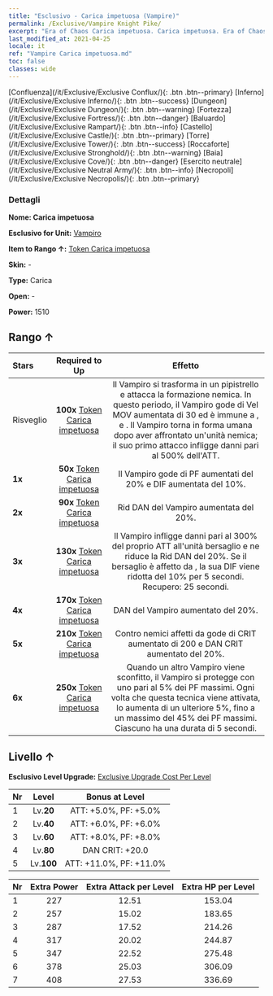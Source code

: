 ```yaml
---
title: "Esclusivo - Carica impetuosa (Vampire)"
permalink: /Exclusive/Vampire Knight Pike/
excerpt: "Era of Chaos Carica impetuosa. Carica impetuosa. Era of Chaos Esclusivo Carica impetuosa. Vampiro Esclusivo."
last_modified_at: 2021-04-25
locale: it
ref: "Vampire Carica impetuosa.md"
toc: false
classes: wide
---
```

 [Confluenza](/it/Exclusive/Exclusive Conflux/){: .btn .btn--primary} [Inferno](/it/Exclusive/Exclusive Inferno/){: .btn .btn--success} [Dungeon](/it/Exclusive/Exclusive Dungeon/){: .btn .btn--warning} [Fortezza](/it/Exclusive/Exclusive Fortress/){: .btn .btn--danger} [Baluardo](/it/Exclusive/Exclusive Rampart/){: .btn .btn--info} [Castello](/it/Exclusive/Exclusive Castle/){: .btn .btn--primary} [Torre](/it/Exclusive/Exclusive Tower/){: .btn .btn--success} [Roccaforte](/it/Exclusive/Exclusive Stronghold/){: .btn .btn--warning} [Baia](/it/Exclusive/Exclusive Cove/){: .btn .btn--danger} [Esercito neutrale](/it/Exclusive/Exclusive Neutral Army/){: .btn .btn--info} [Necropoli](/it/Exclusive/Exclusive Necropolis/){: .btn .btn--primary} 

### Dettagli
 **Nome: Carica impetuosa** 

 **Esclusivo for Unit:** [Vampiro](/it/units/Vampire/) 

 **Item to Rango ↑:** [Token Carica impetuosa](/ItemsIT/con_916/)

 **Skin:** -

 **Type:** Carica

 **Open:** -

 **Power:** 1510

## Rango ↑

  |     Stars    |  Required to Up | Effetto |
  |:-------------|:---------------:|:---------------:|
  |  Risveglio  | **100x** [Token Carica impetuosa](/ItemsIT/con_916/) | <Attacco scarlatto> Il Vampiro si trasforma in un pipistrello e attacca la formazione nemica. In questo periodo, il Vampiro gode di Vel MOV aumentata di 30 ed è immune a <Stordimento>, <Congelamento> e <Rallentamento>. Il Vampiro torna in forma umana dopo aver affrontato un'unità nemica; il suo primo attacco infligge danni pari al 500% dell'ATT. |
  | **1x** <i class="fas fa-star"/> | **50x** [Token Carica impetuosa](/ItemsIT/con_916/) | Il Vampiro gode di PF aumentati del 20% e DIF aumentata del 10%. |
  | **2x** <i class="fas fa-star"/> | **90x** [Token Carica impetuosa](/ItemsIT/con_916/) | Rid DAN del Vampiro aumentata del 20%. |
  | **3x** <i class="fas fa-star"/> | **130x** [Token Carica impetuosa](/ItemsIT/con_916/) | <Vangelo della zanna> Il Vampiro infligge danni pari al 300% del proprio ATT all'unità bersaglio e ne riduce la Rid DAN del 20%. Se il bersaglio è affetto da <Morale basso>, la sua DIF viene ridotta del 10% per 5 secondi. Recupero: 25 secondi. |
  | **4x** <i class="fas fa-star"/> | **170x** [Token Carica impetuosa](/ItemsIT/con_916/) | DAN del Vampiro aumentato del 20%. |
  | **5x** <i class="fas fa-star"/> | **210x** [Token Carica impetuosa](/ItemsIT/con_916/) | Contro nemici affetti da <Morale basso> gode di CRIT aumentato di 200 e DAN CRIT aumentato del 20%. |
  | **6x** <i class="fas fa-star"/> | **250x** [Token Carica impetuosa](/ItemsIT/con_916/) | <Corazza di sangue> Quando un altro Vampiro viene sconfitto, il Vampiro si protegge con uno <scudo> pari al 5% dei PF massimi. Ogni volta che questa tecnica viene attivata, lo <scudo> aumenta di un ulteriore 5%, fino a un massimo del 45% dei PF massimi. Ciascuno <scudo> ha una durata di 5 secondi. |


## Livello ↑
 **Esclusivo Level Upgrade:** [Exclusive Upgrade Cost Per Level](/Exclusive/ExclusiveUpgradeCostPerLevel/)

  |  Nr  |   Level  | Bonus at Level |
  |:-----|:--------:|:--------------:|
  | 1 | Lv.**20** | ATT: +5.0%, PF: +5.0% |
  | 2 | Lv.**40** | ATT: +6.0%, PF: +6.0% |
  | 3 | Lv.**60** | ATT: +8.0%, PF: +8.0% |
  | 4 | Lv.**80** | DAN CRIT: +20.0 |
  | 5 | Lv.**100** | ATT: +11.0%, PF: +11.0% |


  |  Nr  |  Extra Power | Extra Attack per Level | Extra HP per Level |
  |:-----|:--------:|:--------:|:--------:|
  | 1 | 227 | 12.51 | 153.04 |
  | 2 | 257 | 15.02 | 183.65 |
  | 3 | 287 | 17.52 | 214.26 |
  | 4 | 317 | 20.02 | 244.87 |
  | 5 | 347 | 22.52 | 275.48 |
  | 6 | 378 | 25.03 | 306.09 |
  | 7 | 408 | 27.53 | 336.69 |


